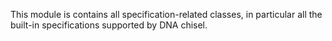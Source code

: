 This module is contains all specification-related classes, in particular
all the built-in specifications supported by DNA chisel.

